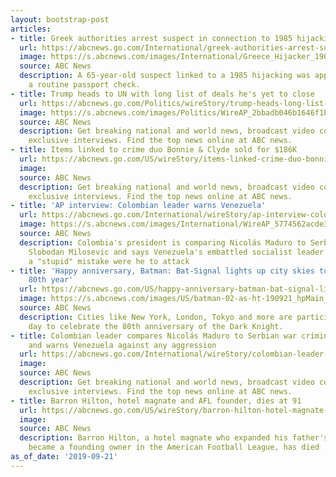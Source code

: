 ```yaml
---
layout: bootstrap-post
articles:
- title: Greek authorities arrest suspect in connection to 1985 hijacking of TWA flight
  url: https://abcnews.go.com/International/greek-authorities-arrest-suspect-connection-1985-hijacking-twa/story?id=65773145
  image: https://s.abcnews.com/images/International/Greece_Hijacker_190921_hpMain_20190921-180108_16x9_992.jpg
  source: ABC News
  description: A 65-year-old suspect linked to a 1985 hijacking was apprehended during
    a routine passport check.
- title: Trump heads to UN with long list of deals he's yet to close
  url: https://abcnews.go.com/Politics/wireStory/trump-heads-long-list-deals-close-65770128
  image: https://s.abcnews.com/images/Politics/WireAP_2bbadb046b1646f1b1bfaa27c7d0a131_16x9_992.jpg
  source: ABC News
  description: Get breaking national and world news, broadcast video coverage, and
    exclusive interviews. Find the top news online at ABC news.
- title: Items linked to crime duo Bonnie & Clyde sold for $186K
  url: https://abcnews.go.com/US/wireStory/items-linked-crime-duo-bonnie-clyde-sold-186k-65773146
  image: 
  source: ABC News
  description: Get breaking national and world news, broadcast video coverage, and
    exclusive interviews. Find the top news online at ABC news.
- title: 'AP interview: Colombian leader warns Venezuela'
  url: https://abcnews.go.com/International/wireStory/ap-interview-colombian-leader-warns-venezuela-65773087
  image: https://s.abcnews.com/images/International/WireAP_5774562acde34bb2afa1a9c7d53dac2e_16x9_992.jpg
  source: ABC News
  description: Colombia's president is comparing Nicolás Maduro to Serbian war criminal
    Slobodan Milosevic and says Venezuela's embattled socialist leader would be making
    a "stupid" mistake were he to attack
- title: 'Happy anniversary, Batman: Bat-Signal lights up city skies to celebrate
    80th year'
  url: https://abcnews.go.com/US/happy-anniversary-batman-bat-signal-lights-city-skies/story?id=65771407
  image: https://s.abcnews.com/images/US/batman-02-as-ht-190921_hpMain_16x9_992.jpg
  source: ABC News
  description: Cities like New York, London, Tokyo and more are participating in Batman
    day to celebrate the 80th anniversary of the Dark Knight.
- title: Colombian leader compares Nicolás Maduro to Serbian war criminal Milosevic
    and warns Venezuela against any aggression
  url: https://abcnews.go.com/International/wireStory/colombian-leader-compares-nicols-maduro-serbian-war-criminal-65772953
  image: 
  source: ABC News
  description: Get breaking national and world news, broadcast video coverage, and
    exclusive interviews. Find the top news online at ABC news.
- title: Barron Hilton, hotel magnate and AFL founder, dies at 91
  url: https://abcnews.go.com/US/wireStory/barron-hilton-hotel-magnate-afl-founder-dies-91-65772719
  image: 
  source: ABC News
  description: Barron Hilton, a hotel magnate who expanded his father's chain and
    became a founding owner in the American Football League, has died
as_of_date: '2019-09-21'
---
```


